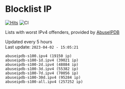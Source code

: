 # Blocklist IP

[![Hits](https://hits.seeyoufarm.com/api/count/incr/badge.svg?url=https%3A%2F%2Fgithub.com%2Fborestad%2Fblocklist-ip%2F&count_bg=%2379C83D&title_bg=%23555555&icon=&icon_color=%23E7E7E7&title=hits&edge_flat=false)](https://hits.seeyoufarm.com)  ![CI](https://img.shields.io/github/workflow/status/borestad/blocklist-ip/CI?style=flat-square)

Lists with worst IPv4 offenders, provided by [AbuseIPDB](https://www.abuseipdb.com/)

<!-- FOOTER-PLACEHOLDER -->
Updated every 5 hours<br>
Last update: `2023-04-02 - 15:05:21`
```
abuseipdb-s100.ipv4 (19150 ip)
abuseipdb-s100-1d.ipv4 (39021 ip)
abuseipdb-s100-2d.ipv4 (48884 ip)
abuseipdb-s100-3d.ipv4 (55382 ip)
abuseipdb-s100-7d.ipv4 (70056 ip)
abuseipdb-s100-30d.ipv4 (95284 ip)
abuseipdb-s100-all.ipv4 (257252 ip)
```
